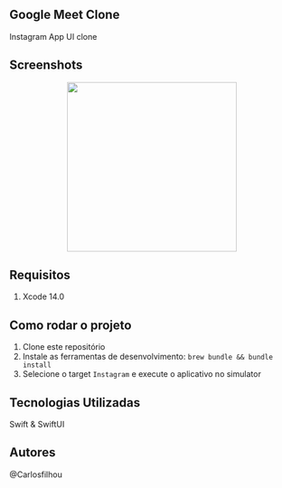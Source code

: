 ## Google Meet Clone

Instagram App UI clone

## Screenshots

<p align="center">
  <img src=".github/images/m1.png" align="center" width=300>
</p>

## Requisitos

1. Xcode 14.0

## Como rodar o projeto
1. Clone este repositório
2. Instale as ferramentas de desenvolvimento: `brew bundle && bundle install`
3. Selecione o target `Instagram` e execute o aplicativo no simulator

## Tecnologias Utilizadas

Swift & SwiftUI

## Autores

@Carlosfilhou